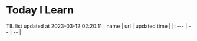 # Today I Learn 
TIL list updated at 2023-03-12 02:20:11
| name | url | updated time |
| :--- | -- | -- |
